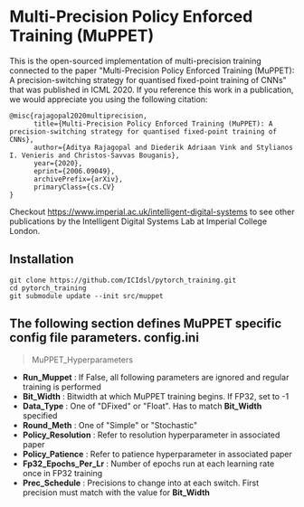 **Multi-Precision Policy Enforced Training (MuPPET)** 
==============================
This is the open-sourced implementation of multi-precision training connected to the paper "Multi-Precision Policy Enforced Training (MuPPET): A precision-switching strategy for quantised fixed-point training of CNNs" that was published in ICML 2020. If you reference this work in a publication, we would appreciate you using the following citation:  
```
@misc{rajagopal2020multiprecision,
      title={Multi-Precision Policy Enforced Training (MuPPET): A precision-switching strategy for quantised fixed-point training of CNNs}, 
      author={Aditya Rajagopal and Diederik Adriaan Vink and Stylianos I. Venieris and Christos-Savvas Bouganis},
      year={2020},
      eprint={2006.09049},
      archivePrefix={arXiv},
      primaryClass={cs.CV}
}
```
Checkout https://www.imperial.ac.uk/intelligent-digital-systems to see other publications by the Intelligent Digital Systems Lab at Imperial College London.  

Installation
------------
```
git clone https://github.com/ICIdsl/pytorch_training.git
cd pytorch_training
git submodule update --init src/muppet 
```

The following section defines MuPPET specific config file parameters. 
config.ini
----------
> MuPPET\_Hyperparameters
- **Run\_Muppet** : If False, all following parameters are ignored and regular training is performed 
- **Bit\_Width** : Bitwidth at which MuPPET training begins. If FP32, set to -1 
- **Data\_Type** : One of "DFixed" or "Float". Has to match **Bit\_Width** specified
- **Round\_Meth** : One of "Simple" or "Stochastic"
- **Policy\_Resolution** : Refer to resolution hyperparameter in associated paper  
- **Policy\_Patience** : Refer to patience hyperparameter in associated paper
- **Fp32\_Epochs\_Per\_Lr** : Number of epochs run at each learning rate once in FP32 training  
- **Prec\_Schedule** : Precisions to change into at each switch. First precision must match with the value for **Bit\_Width**
